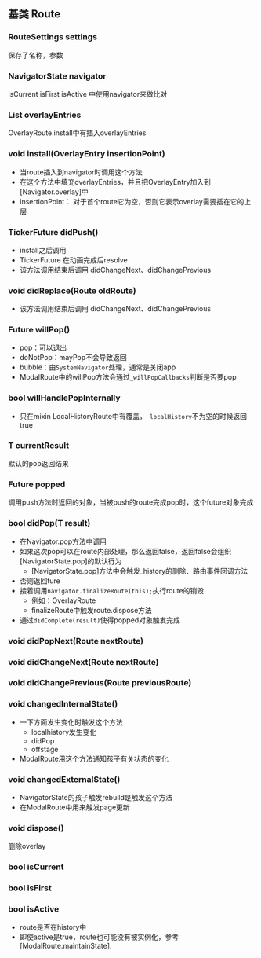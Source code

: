 ## 基类 Route

### RouteSettings settings
保存了名称，参数

### NavigatorState navigator
isCurrent isFirst isActive 中使用navigator来做比对

### List<OverlayEntry> overlayEntries 
OverlayRoute.install中有插入overlayEntries

### void install(OverlayEntry insertionPoint)
- 当route插入到navigator时调用这个方法
- 在这个方法中填充overlayEntries，并且把OverlayEntry加入到[Navigator.overlay]中
- insertionPoint： 对于首个route它为空，否则它表示overlay需要插在它的上层

### TickerFuture didPush()
- install之后调用
- TickerFuture 在动画完成后resolve
- 该方法调用结束后调用 didChangeNext、didChangePrevious

### void didReplace(Route<dynamic> oldRoute)
- 该方法调用结束后调用 didChangeNext、didChangePrevious

### Future<RoutePopDisposition> willPop()
- pop：可以退出
- doNotPop：mayPop不会导致返回
- bubble：由`SystemNavigator`处理，通常是关闭app
- ModalRoute中的willPop方法会通过`_willPopCallbacks`判断是否要pop

### bool willHandlePopInternally
- 只在mixin LocalHistoryRoute中有覆盖，`_localHistory`不为空的时候返回true

### T currentResult
默认的pop返回结果

### Future<T> popped
调用push方法时返回的对象，当被push的route完成pop时，这个future对象完成

### bool didPop(T result)
- 在Navigator.pop方法中调用
- 如果这次pop可以在route内部处理，那么返回false，返回false会组织[NavigatorState.pop]的默认行为
	- [NavigatorState.pop]方法中会触发_history的删除、路由事件回调方法
- 否则返回ture
- 接着调用`navigator.finalizeRoute(this);`执行route的销毁
	- 例如：OverlayRoute
	- finalizeRoute中触发route.dispose方法
- 通过`didComplete(result)`使得popped对象触发完成

### void didPopNext(Route<dynamic> nextRoute)
### void didChangeNext(Route<dynamic> nextRoute)
### void didChangePrevious(Route<dynamic> previousRoute)

### void changedInternalState()
- 一下方面发生变化时触发这个方法
	- localhistory发生变化
	- didPop
	- offstage
- ModalRoute用这个方法通知孩子有关状态的变化

### void changedExternalState()
- NavigatorState的孩子触发rebuild是触发这个方法
- 在ModalRoute中用来触发page更新

### void dispose()
删除overlay

### bool isCurrent

### bool isFirst

### bool isActive
- route是否在history中
- 即使active是true，route也可能没有被实例化，参考[ModalRoute.maintainState].



